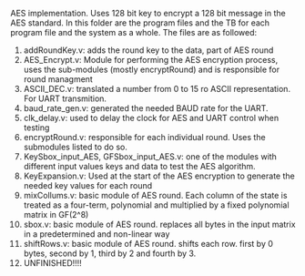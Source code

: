 AES implementation. Uses 128 bit key to encrypt a 128 bit message in the AES standard. 
In this folder are the program files and the TB for each program file and the system as a whole.
The files are as followed:
1. addRoundKey.v: adds the round key to the data, part of AES round
2. AES_Encrypt.v: Module for performing the AES encryption process, uses the sub-modules (mostly encryptRound) and is responsible for round managment
3. ASCII_DEC.v: translated a number from 0 to 15 ro ASCII representation. For UART transmition.
4. baud_rate_gen.v: generated the needed BAUD rate for the UART.
5. clk_delay.v: used to delay the clock for AES and UART control when testing
6. encryptRound.v: responsible for each individual round. Uses the submodules listed to do so.
7. KeySbox_input_AES, GFSbox_input_AES.v: one of the modules with different input values keys and data to test the AES algorithm.
8. KeyExpansion.v: Used at the start of the AES encryption to generate the needed key values for each round
9. mixCollums.v: basic module of AES round. Each column of the state is treated as a four-term, polynomial and multiplied by a fixed polynomial matrix in GF(2^8)
10. sbox.v: basic module of AES round. replaces all bytes in the input matrix in a predetermined and non-linear way
11. shiftRows.v: basic module of AES round. shifts each row. first by 0 bytes, second by 1, third by 2 and fourth by 3.
12. UNFINISHED!!!!
